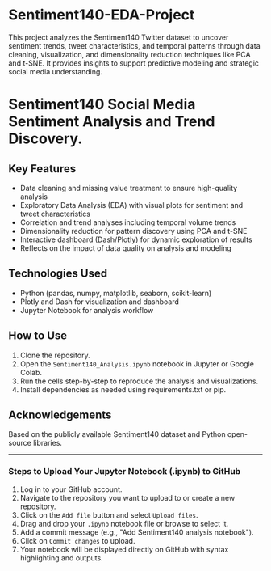 # Sentiment140-EDA-Project
This project analyzes the Sentiment140 Twitter dataset to uncover sentiment trends, tweet characteristics, and temporal patterns through data cleaning, visualization, and dimensionality reduction techniques like PCA and t-SNE. It provides insights to support predictive modeling and strategic social media understanding.
# Sentiment140 Social Media Sentiment Analysis and Trend Discovery.

## Key Features
- Data cleaning and missing value treatment to ensure high-quality analysis
- Exploratory Data Analysis (EDA) with visual plots for sentiment and tweet characteristics
- Correlation and trend analyses including temporal volume trends
- Dimensionality reduction for pattern discovery using PCA and t-SNE
- Interactive dashboard (Dash/Plotly) for dynamic exploration of results
- Reflects on the impact of data quality on analysis and modeling

## Technologies Used
- Python (pandas, numpy, matplotlib, seaborn, scikit-learn)
- Plotly and Dash for visualization and dashboard
- Jupyter Notebook for analysis workflow

## How to Use
1. Clone the repository.
2. Open the `Sentiment140_Analysis.ipynb` notebook in Jupyter or Google Colab.
3. Run the cells step-by-step to reproduce the analysis and visualizations.
4. Install dependencies as needed using requirements.txt or pip.

## Acknowledgements
Based on the publicly available Sentiment140 dataset and Python open-source libraries.

---

### Steps to Upload Your Jupyter Notebook (.ipynb) to GitHub

1. Log in to your GitHub account.
2. Navigate to the repository you want to upload to or create a new repository.
3. Click on the `Add file` button and select `Upload files`.
4. Drag and drop your `.ipynb` notebook file or browse to select it.
5. Add a commit message (e.g., "Add Sentiment140 analysis notebook").
6. Click on `Commit changes` to upload.
7. Your notebook will be displayed directly on GitHub with syntax highlighting and outputs.


